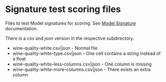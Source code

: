 # Signature test scoring files

Files to test Model signatures for scoring. See [Model Signature](https://www.mlflow.org/docs/latest/models.html#model-signature) documentation.

There is a csv and json version in the respective subdirectory.

* wine-quality-white.csv|json - Normal file
* wine-quality-white-type.csv|json - One cell contains a string instead of a float
* wine-quality-white-less-columns.csv|json - One column is missing
* wine-quality-white-more-columns.csv|json - There exists an extra column

